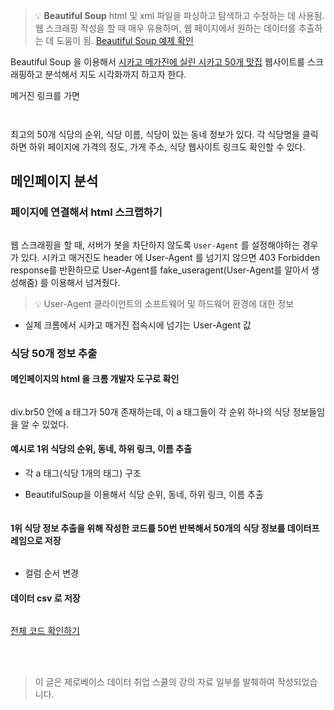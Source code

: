 <blockquote>
<p>💡 <strong>Beautiful Soup</strong>
html 및 xml 파일을 파싱하고 탐색하고 수정하는 데 사용됨. 웹 스크래핑 작성을 할 때 매우 유용하며, 웹 페이지에서 원하는 데이터를 추출하는 데 도움이 됨.
<a href="https://nbviewer.org/github/solpinetree/ds_study/blob/main/source_code/03.Web%20Data.ipynb#Beautifulsoup">Beautiful Soup 예제 확인</a></p>
</blockquote>
<p>Beautiful Soup 을 이용해서 <a href="https://www.chicagomag.com/chicago-magazine/august-2024/chicagos-50-best-restaurants-ranked/">시카고 메가진에 실린 시카고 50개 맛집</a> 웹사이트를 스크래핑하고 분석해서 지도 시각화까지 하고자 한다. </p>
<p>메거진 링크를 가면</p>
<p><img alt="" src="https://velog.velcdn.com/images/solpinetree/post/91a8d8cf-d04b-48b7-ae0a-3668546e38e9/image.png" /></p>
<p><img alt="" src="https://velog.velcdn.com/images/solpinetree/post/8c35c4b2-9b9a-45ae-b4b0-18f114ec8aa5/image.png" /></p>
<p>최고의 50개 식당의 순위, 식당 이름, 식당이 있는 동네 정보가 있다. 
각 식당명을 클릭하면 하위 페이지에 가격의 정도, 가게 주소, 식당 웹사이트 링크도 확인할 수 있다. </p>
<h2 id="메인페이지-분석">메인페이지 분석</h2>
<h3 id="페이지에-연결해서-html-스크랩하기">페이지에 연결해서 html 스크랩하기</h3>
<p><img alt="" src="https://velog.velcdn.com/images/solpinetree/post/f06eb2c2-a40c-4fcd-810e-5e52f4ba2bdc/image.png" /></p>
<p>웹 스크래핑을 할 때, 서버가 봇을 차단하지 않도록 <code>User-Agent</code> 를 설정해야하는 경우가 있다. 시카고 매거진도 header 에 User-Agent 를 넘기지 않으면 403 Forbidden response를 반환하므로 User-Agent를 fake_useragent(User-Agent를 알아서 생성해줌) 를 이용해서 넘겨줬다. </p>
<blockquote>
<p>💡 User-Agent
클라이언트의 소프트웨어 및 하드웨어 환경에 대한 정보</p>
</blockquote>
<ul>
<li>실제 크롬에서 시카고 매거진 접속시에 넘기는 User-Agent 값
<img alt="" src="https://velog.velcdn.com/images/solpinetree/post/2d922bac-3363-40af-9b47-da8d54fe423b/image.png" /></li>
</ul>
<h3 id="식당-50개-정보-추출">식당 50개 정보 추출</h3>
<h4 id="메인페이지의-html-을-크롬-개발자-도구로-확인">메인페이지의 html 을 크롬 개발자 도구로 확인</h4>
<p><img alt="" src="https://velog.velcdn.com/images/solpinetree/post/bdb4eb02-bc5e-4b27-b3b6-e953f059139e/image.png" /></p>
<p>div.br50 안에 a 태그가 50개 존재하는데, 이 a 태그들이 각 순위 하나의 식당 정보들임을 알 수 있었다. </p>
<h4 id="예시로-1위-식당의-순위-동네-하위-링크-이름-추출">예시로 1위 식당의 순위, 동네, 하위 링크, 이름 추출</h4>
<ul>
<li><p>각 a 태그(식당 1개의 태그) 구조
<img alt="" src="https://velog.velcdn.com/images/solpinetree/post/d6db97a4-cfa1-4bdd-b680-b0a4faca61af/image.png" /></p>
</li>
<li><p>BeautifulSoup을 이용해서 식당 순위, 동네, 하위 링크, 이름 추출</p>
</li>
</ul>
<p><img alt="" src="https://velog.velcdn.com/images/solpinetree/post/e2e5f709-7a16-40f1-9a73-d76f3daa7059/image.png" /></p>
<h4 id="1위-식당-정보-추출을-위해-작성한-코드를-50번-반복해서-50개의-식당-정보를-데이터프레임으로-저장">1위 식당 정보 추출을 위해 작성한 코드를 50번 반복해서 50개의 식당 정보를 데이터프레임으로 저장</h4>
<p><img alt="" src="https://velog.velcdn.com/images/solpinetree/post/937d9d47-d5a9-4ec2-a767-926e21e0cd2f/image.png" /></p>
<ul>
<li>컬럼 순서 변경
<img alt="" src="https://velog.velcdn.com/images/solpinetree/post/7910d4d9-5c59-489d-ad96-d07ad83f82f7/image.png" /></li>
</ul>
<h4 id="데이터-csv-로-저장">데이터 csv 로 저장</h4>
<p><img alt="" src="https://velog.velcdn.com/images/solpinetree/post/2e0bcf69-446b-4efd-b30a-42f18fdf8694/image.png" /></p>
<p><a href="https://nbviewer.org/github/solpinetree/ds_study/blob/main/source_code/03.Web%20Data.ipynb">전체 코드 확인하기</a></p>
<br />
<br />

<blockquote>
<p>이 글은 제로베이스 데이터 취업 스쿨의 강의 자료 일부를 발췌하여 작성되었습니다.</p>
</blockquote>